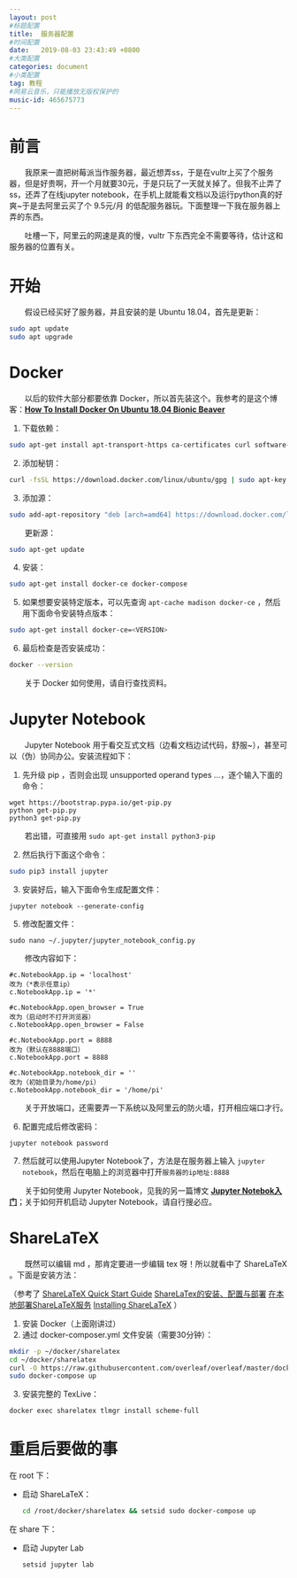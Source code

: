 ```yaml
---
layout: post
#标题配置
title:  服务器配置
#时间配置
date:   2019-08-03 23:43:49 +0800
#大类配置
categories: document
#小类配置
tag: 教程
#网易云音乐，只能播放无版权保护的
music-id: 465675773
---
```






# 前言

&emsp;&emsp;我原来一直把树莓派当作服务器，最近想弄ss，于是在vultr上买了个服务器，但是好贵啊，开一个月就要30元，于是只玩了一天就关掉了。但我不止弄了ss，还弄了在线jupyter notebook，在手机上就能看文档以及运行python真的好爽~于是去阿里云买了个 9.5元/月 的低配服务器玩。下面整理一下我在服务器上弄的东西。

&emsp;&emsp;吐槽一下，阿里云的网速是真的慢，vultr 下东西完全不需要等待，估计这和服务器的位置有关。

# 开始

&emsp;&emsp;假设已经买好了服务器，并且安装的是 Ubuntu 18.04，首先是更新：

```bash
sudo apt update
sudo apt upgrade
```



# Docker

&emsp;&emsp;以后的软件大部分都要依靠 Docker，所以首先装这个。我参考的是这个博客：[**How To Install Docker On Ubuntu 18.04 Bionic Beaver**](https://phoenixnap.com/kb/how-to-install-docker-on-ubuntu-18-04)

1. 下载依赖：

```bash
sudo apt-get install apt-transport-https ca-certificates curl software-properties-common
```

2. 添加秘钥：

```bash
curl -fsSL https://download.docker.com/linux/ubuntu/gpg | sudo apt-key add -
```

3. 添加源：

```bash
sudo add-apt-repository "deb [arch=amd64] https://download.docker.com/linux/ubuntu  $(lsb_release -cs)  stable"
```

&emsp;&emsp;更新源：

```bash
sudo apt-get update
```

4. 安装：

```bash
sudo apt-get install docker-ce docker-compose
```

5. 如果想要安装特定版本，可以先查询 `apt-cache madison docker-ce` ，然后用下面命令安装特点版本：

```bash
sudo apt-get install docker-ce=<VERSION>
```

6. 最后检查是否安装成功：

```bash
docker --version
```



&emsp;&emsp;关于 Docker 如何使用，请自行查找资料。



# Jupyter Notebook

&emsp;&emsp;Jupyter Notebook 用于看交互式文档（边看文档边试代码，舒服~），甚至可以（伪）协同办公。安装流程如下：

1. 先升级 pip ，否则会出现 unsupported operand types ...，逐个输入下面的命令：

```shell
wget https://bootstrap.pypa.io/get-pip.py
python get-pip.py
python3 get-pip.py
```

&emsp;&emsp;若出错，可直接用 `sudo apt-get install python3-pip`


2. 然后执行下面这个命令：

~~~bash
sudo pip3 install jupyter
~~~

3. 安装好后，输入下面命令生成配置文件：

```shell
jupyter notebook --generate-config
```

5. 修改配置文件：

```shell
sudo nano ~/.jupyter/jupyter_notebook_config.py
```

&emsp;&emsp;修改内容如下：

```shell
#c.NotebookApp.ip = 'localhost'
改为（*表示任意ip）
c.NotebookApp.ip = '*'
```

```shell
#c.NotebookApp.open_browser = True
改为（启动时不打开浏览器）
c.NotebookApp.open_browser = False
```

```shell
#c.NotebookApp.port = 8888
改为（默认在8888端口）
c.NotebookApp.port = 8888
```

```shell
#c.NotebookApp.notebook_dir = ''
改为（初始目录为/home/pi）
c.NotebookApp.notebook_dir = '/home/pi'
```

&emsp;&emsp;关于开放端口，还需要弄一下系统以及阿里云的防火墙，打开相应端口才行。


6. 配置完成后修改密码：

```shell
jupyter notebook password
```

7. 然后就可以使用Jupyter Notebook了，方法是在服务器上输入 `jupyter notebook`，然后在电脑上的浏览器中打开`服务器的ip地址:8888`



&emsp;&emsp;关于如何使用 Jupyter Notebook，见我的另一篇博文 [**Jupyter Notebok入门**](https://toddzhoufeng.github.io/2019/07/22/jupyter-notebook-tutorial/)；关于如何开机启动 Jupyter Notebook，请自行搜必应。



# ShareLaTeX

&emsp;&emsp;既然可以编辑 md ，那肯定要进一步编辑 tex 呀！所以就看中了 ShareLaTeX 。下面是安装方法：

（参考了 [ShareLaTeX Quick Start Guide](https://github.com/overleaf/overleaf/wiki/Quick-Start-Guide)  [ShareLaTex的安装、配置与部署](https://zhuanlan.zhihu.com/p/54088512)  [在本地部署ShareLaTeX服务](https://blog.csdn.net/sofair/article/details/80994960)  [Installing ShareLaTeX](https://www.scaleway.com/en/docs/installing-sharelatex-ubuntu/) ）

1. 安装 Docker（上面刚讲过）
2. 通过 docker-composer.yml 文件安装（需要30分钟）：

```bash
mkdir -p ~/docker/sharelatex
cd ~/docker/sharelatex
curl -O https://raw.githubusercontent.com/overleaf/overleaf/master/docker-compose.yml
sudo docker-compose up
```

3. 安装完整的 TexLive：

```bash
docker exec sharelatex tlmgr install scheme-full
```



# 重启后要做的事

在 root 下：

* 启动 ShareLaTeX：
  ```bash
  cd /root/docker/sharelatex && setsid sudo docker-compose up
  ```



在 share 下：

* 启动 Jupyter Lab

  ```tree
  setsid jupyter lab
  ```

  

